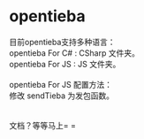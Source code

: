 opentieba
=========

目前opentieba支持多种语言：<br>
  opentieba For C# : CSharp 文件夹。<br>
  opentieba For JS : JS 文件夹。<br>
<br>
opentieba For JS 配置方法：<br>
  修改 sendTieba 为发包函数。<br>
<br>
<br>
文档？等等马上= =
